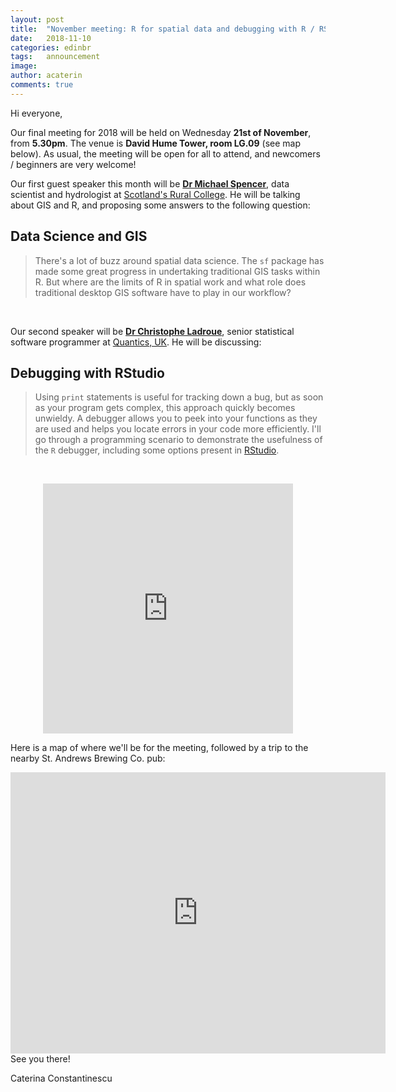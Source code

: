 ```yaml
---
layout: post
title:  "November meeting: R for spatial data and debugging with R / RStudio"
date:   2018-11-10
categories: edinbr
tags:   announcement
image:
author: acaterin
comments: true
---
```





Hi everyone,
<br/>


Our final meeting for 2018 will be held on Wednesday **21st of November**, from **5.30pm**. The venue is **David Hume Tower, room LG.09** (see map below). As usual, the meeting will be open for all to attend, and newcomers / beginners are very welcome!

Our first guest speaker this month will be [**Dr Michael Spencer**](http://mikerspencer.com/), data scientist and hydrologist at [Scotland's Rural College](https://www.sruc.ac.uk/). He will be talking about GIS and R, and proposing some answers to the following question: 

## Data Science and GIS

> There's a lot of buzz around spatial data science. The `sf` package has made some great progress in undertaking traditional GIS tasks within R. But where are the limits of R in spatial work and what role does traditional desktop GIS software have to play in our workflow? 



<br/>

Our second speaker will be [**Dr Christophe Ladroue**](https://chrisladroue.com/), senior statistical software programmer at [Quantics, UK](https://www.quantics.co.uk/). He will be discussing:

## Debugging with RStudio
  
> Using `print` statements is useful for tracking down a bug, but as soon as your program gets complex, this approach quickly becomes unwieldy. A debugger allows you to peek into your functions as they are used and helps you locate errors in your code more efficiently. I'll go through a programming scenario to demonstrate the usefulness of the `R` debugger, including some options present in [RStudio](https://www.rstudio.com/products/RStudio/).


<br/>

<p align="center"><iframe src="http://meetu.ps/3jwlVm" width="400" height="400" frameborder="0"></iframe></p>


Here is a map of where we'll be for the meeting, followed by a trip to the nearby St. Andrews Brewing Co. pub:

<iframe src="https://www.google.com/maps/embed?pb=!1m18!1m12!1m3!1d2234.356198019003!2d-3.1887611839617476!3d55.94319798475859!2m3!1f0!2f0!3f0!3m2!1i1024!2i768!4f13.1!3m3!1m2!1s0x4887c783a3730bcb%3A0x8b232656b3b16a57!2sDavid+Hume+Tower%2C+The+University+of+Edinburgh!5e0!3m2!1sen!2suk!4v1541810383375" width="600" height="450" frameborder="0" style="border:0" allowfullscreen></iframe>

<br/>
See you there!

Caterina Constantinescu
